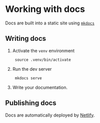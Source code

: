 # Working with docs

Docs are built into a static site using [`mkdocs`](https://www.mkdocs.org/)

## Writing docs

1. Activate the `venv` environment

        source .venv/bin/activate
        
1. Run the dev server

        mkdocs serve

1. Write your documentation.

## Publishing docs

Docs are automatically deployed by [Netlify](https://app.netlify.com/sites/lmms-docs-dashboards-frontend).
